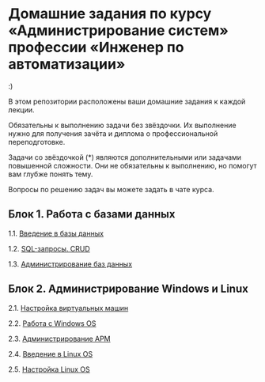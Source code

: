 # Домашние задания по курсу «Администрирование систем» профессии «Инженер по автоматизации»
:)

В этом репозитории расположены ваши домашние задания к каждой лекции. 

Обязательны к выполнению задачи без звёздочки. Их выполнение нужно для получения зачёта и диплома о профессиональной переподготовке.

Задачи со звёздочкой (*) являются дополнительными или задачами повышенной сложности. Они не обязательны к выполнению, но помогут вам глубже понять тему.

Вопросы по решению задач вы можете задать в чате курса.


## Блок 1. Работа с базами данных

1.1. [Введение в базы данных](4.1/)  

1.2. [SQL-запросы. CRUD](4.2/)  

1.3. [Администрирование баз данных](4.3/)  

## Блок 2. Администрирование Windows и Linux

2.1. [Настройка виртуальных машин](5.1/)  

2.2. [Работа с Windows OS](5.2/)  

2.3. [Администрирование АРМ](5.3/)

2.4. [Введение в Linux OS](5.5/)  

2.5. [Настройка Linux OS](5.6/)
